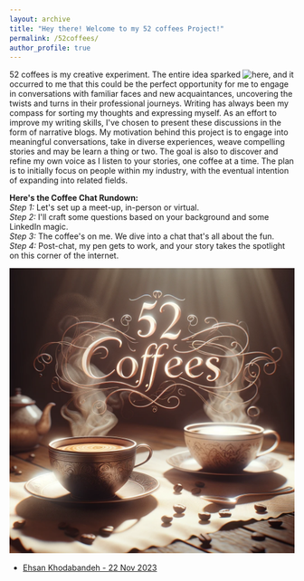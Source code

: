 ```yaml
---
layout: archive
title: "Hey there! Welcome to my 52 coffees Project!"
permalink: /52coffees/
author_profile: true
---
```

52 coffees is my creative experiment. The entire idea sparked ![here](http://www.fiftycoffees.com/coffees), and it occurred to me that this could be the perfect opportunity for me to engage in conversations with familiar faces and new acquaintances, uncovering the twists and turns in their professional journeys. Writing has always been my compass for sorting my thoughts and expressing myself. As an effort to improve my writing skills, I've chosen to present these discussions in the form of narrative blogs. My motivation behind this project is to engage into meaningful conversations, take in diverse experiences, weave compelling stories and may be learn a thing or two. The goal is also to discover and refine my own voice as I listen to your stories, one coffee at a time. The plan is to initially focus on people within my industry, with the eventual intention of expanding into related fields.

**Here's the Coffee Chat Rundown:**<br>
*Step 1:* Let's set up a meet-up, in-person or virtual. <br>
*Step 2:* I'll craft some questions based on your background and some LinkedIn magic.<br>
*Step 3:* The coffee's on me. We dive into a chat that's all about the fun.<br>
*Step 4:* Post-chat, my pen gets to work, and your story takes the spotlight on this corner of the internet.

![Cover Photo](../images/52coffeesIMAGE.png)


- [Ehsan Khodabandeh - 22 Nov 2023](coffee_chats/chat_1.md)
